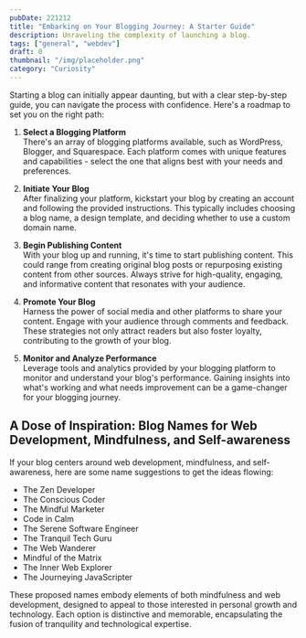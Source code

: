 ```yaml
---
pubDate: 221212
title: "Embarking on Your Blogging Journey: A Starter Guide"
description: Unraveling the complexity of launching a blog.
tags: ["general", "webdev"]
draft: 0
thumbnail: "/img/placeholder.png" 
category: "Curiosity"
---
```


Starting a blog can initially appear daunting, but with a clear step-by-step guide, you can navigate the process with confidence. Here's a roadmap to set you on the right path:

1. **Select a Blogging Platform**
    <br>
    There's an array of blogging platforms available, such as WordPress, Blogger, and Squarespace. Each platform comes with unique features and capabilities - select the one that aligns best with your needs and preferences.

2. **Initiate Your Blog**
    <br>
    After finalizing your platform, kickstart your blog by creating an account and following the provided instructions. This typically includes choosing a blog name, a design template, and deciding whether to use a custom domain name.

3. **Begin Publishing Content**
    <br>
    With your blog up and running, it's time to start publishing content. This could range from creating original blog posts or repurposing existing content from other sources. Always strive for high-quality, engaging, and informative content that resonates with your audience.

4. **Promote Your Blog**
    <br>
    Harness the power of social media and other platforms to share your content. Engage with your audience through comments and feedback. These strategies not only attract readers but also foster loyalty, contributing to the growth of your blog.

5. **Monitor and Analyze Performance**
    <br>
    Leverage tools and analytics provided by your blogging platform to monitor and understand your blog's performance. Gaining insights into what's working and what needs improvement can be a game-changer for your blogging journey.

## A Dose of Inspiration: Blog Names for Web Development, Mindfulness, and Self-awareness

If your blog centers around web development, mindfulness, and self-awareness, here are some name suggestions to get the ideas flowing:

- The Zen Developer
- The Conscious Coder
- The Mindful Marketer
- Code in Calm
- The Serene Software Engineer
- The Tranquil Tech Guru
- The Web Wanderer
- Mindful of the Matrix
- The Inner Web Explorer
- The Journeying JavaScripter

These proposed names embody elements of both mindfulness and web development, designed to appeal to those interested in personal growth and technology. Each option is distinctive and memorable, encapsulating the fusion of tranquility and technological expertise.